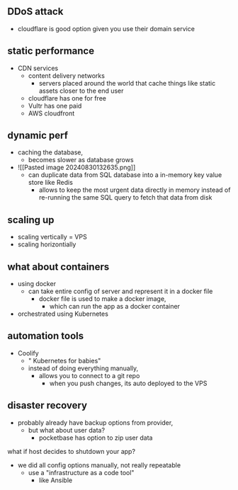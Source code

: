 ## DDoS attack
- cloudflare is good option given you use their domain service

## static performance
- CDN services
	- content delivery networks
		- servers placed around the world that cache things like static assets closer to the end user
	- cloudflare has one for free
	- Vultr has one paid 
	- AWS cloudfront

## dynamic perf
- caching the database, 
	- becomes slower as database grows
- ![[Pasted image 20240830132635.png]]
	- can duplicate data from SQL database into a in-memory key value store like Redis
		- allows to keep the most urgent data directly in memory instead of re-running the same SQL query to fetch that data from disk


## scaling up
- scaling vertically = VPS
- scaling horizontially 

## what about containers
- using docker 
	- can take entire config of server and represent it in a docker file
		- docker file is used to make a docker image, 
			- which can run the app as a docker container
- orchestrated using Kubernetes

## automation tools
- Coolify
	- " Kubernetes for babies"
	- instead of doing everything manually, 
		- allows you to connect to a git repo
			- when you push changes, its auto deployed to the VPS

## disaster recovery 
- probably already have backup options from provider, 
	- but what about user data?
		- pocketbase has option to zip user data

what if host decides to shutdown your app?
- we did all config options manually, not really repeatable
	- use a "infrastructure as a code tool" 
		- like Ansible
